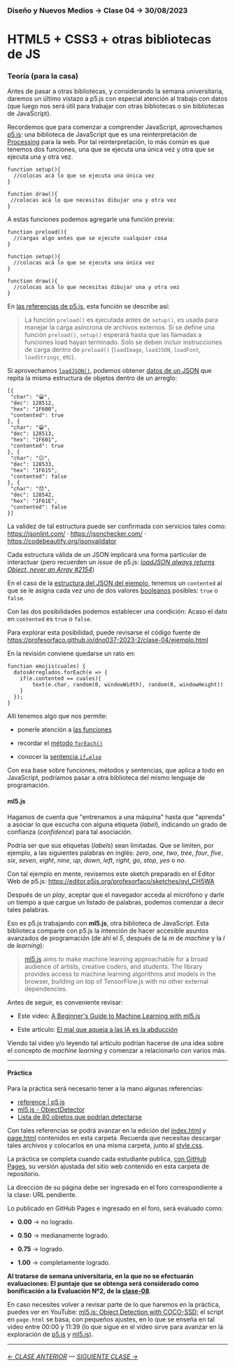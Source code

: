 ### Diseño y Nuevos Medios → Clase 04 → 30/08/2023

# HTML5 + CSS3 + otras bibliotecas de JS

### Teoría (para la casa)

Antes de pasar a otras bibliotecas, y considerando la semana universitaria, daremos un último vistazo a p5.js con especial atención al trabajo con datos (que luego nos será útil para trabajar con otras bibliotecas o sin bibliotecas de JavaScript).

Recordemos que para comenzar a comprender JavaScript, aprovechamos [p5.js](https://p5js.org/es/): una biblioteca de JavaScript que es una reinterpretación de [Processing](https://processing.org/) para la web. Por tal reinterpretación, lo más común es que tenemos dos funciones, una que se ejecuta una única vez y otra que se ejecuta una y otra vez. 

```
function setup(){
  //colocas acá lo que se ejecuta una única vez
}

function draw(){
 //colocas acá lo que necesitas dibujar una y otra vez
}
```

A estas funciones podemos agregarle una función previa:

```
function preload(){
  //cargas algo antes que se ejecute cualquier cosa
}

function setup(){
  //colocas acá lo que se ejecuta una única vez
}

function draw(){
  //colocas acá lo que necesitas dibujar una y otra vez
}
```

En [las referencias de p5.js](https://p5js.org/es/reference/#/p5/preload), esta función se describe así:

> La función `preload()` es ejecutada antes de `setup()`, es usada para manejar la carga asíncrona de archivos externos. Si se define una función `preload()`, `setup()` esperará hasta que las llamadas a funciones load hayan terminado. Solo se deben incluir instrucciones de carga dentro de `preload()` (`loadImage`, `loadJSON`, `loadFont`, `loadStrings`, etc).

Si aprovechamos [`loadJSON()`](https://p5js.org/es/reference/#/p5/loadJSON), podemos obtener [datos de un JSON](https://raw.githubusercontent.com/profesorfaco/dno037-2023-2/main/clase-04/ejemplo.json) que repita la misma estructura de objetos dentro de un arreglo:

```
[{
 "char": "😀",
 "dec": 128512,
 "hex": "1F600",
 "contented": true
}, {
 "char": "😁",
 "dec": 128513,
 "hex": "1F601",
 "contented": true
}, {
 "char": "😕",
 "dec": 128533,
 "hex": "1F615",
 "contented": false
}, {
 "char": "😞",
 "dec": 128542,
 "hex": "1F61E",
 "contented": false
}]
```

La validez de tal estructura puede ser confirmada con servicios tales como: https://jsonlint.com/ · https://jsonchecker.com/ · https://codebeautify.org/jsonvalidator

Cada estructura válida de un JSON implicará una forma particular de interactuar (pero recuerden un *issue* de p5.js: [*loadJSON always returns Object, never an Array #2154*](https://github.com/processing/p5.js/issues/2154#issuecomment-578892245))

En el caso de la [estructura del JSON del ejemplo](https://raw.githubusercontent.com/profesorfaco/dno037-2023-2/main/clase-04/ejemplo.json), tenemos un `contented` al que se le asigna cada vez uno de dos valores [booleanos](https://es.wikipedia.org/wiki/Funci%C3%B3n_booleana) posibles: `true` o `false`.

Con las dos posibilidades podemos establecer una condición: Acaso el dato en `contented` es `true` o `false`. 

Para explorar esta posibilidad, puede revisarse el código fuente de https://profesorfaco.github.io/dno037-2023-2/clase-04/ejemplo.html

En la revisión conviene quedarse un rato en:

```
function emojis(cuales) {
  datosArreglados.forEach(e => {
    if(e.contented == cuales){
        text(e.char, random(0, windowWidth), random(0, windowHeight))
    }
  });
}
```

Allí tenemos algo que nos permite:

- ponerle atención a [las funciones](https://www.instagram.com/p/CrGGoktPfjl/?img_index=1)

- recordar el [método `forEach()`](https://developer.mozilla.org/es/docs/Web/JavaScript/Reference/Global_Objects/Array/forEach)

- conocer la [sentencia `if…else`](https://developer.mozilla.org/es/docs/Web/JavaScript/Reference/Statements/if...else)

Con esa base sobre funciones, métodos y sentencias, que aplica a todo en JavaScript, podríamos pasar a otra biblioteca del mismo lenguaje de programación.

#### ml5.js

Hagamos de cuenta que "entrenamos a una máquina" hasta que "aprenda" a asociar lo que escucha con alguna etiqueta (*label*), indicando un grado de confianza (*confidence*) para tal asociación. 

Podría ser que sus etiquetas (*labels*) sean limitadas. Que se limiten, por ejemplo, a las siguientes palabras en inglés: *zero*, *one*, *two*, *tree*, *four*, *five*, *six*, *seven*, *eight*, *nine*, *up*, *down*, *left*, *right*, *go*, *stop*, *yes* o *no*.

Con tal ejemplo en mente, revisemos este sketch preparado en el Editor Web de p5.js: https://editor.p5js.org/profesorfaco/sketches/qyl_CH5WA

Después de un *play*, aceptar que el navegador acceda al micrófono y darle un tiempo a que cargue un listado de palabras, podemos comenzar a decir tales palabras.

Eso es p5.js trabajando con **ml5.js**, otra biblioteca de JavaScript. Esta biblioteca comparte con p5.js la intención de hacer accesible asuntos avanzados de programación (de ahí el *5*, después de la *m* de *machine* y la *l* de *learning*):

> [ml5.js](https://ml5js.org/) aims to make machine learning approachable for a broad audience of artists, creative coders, and students. The library provides access to machine learning algorithms and models in the browser, building on top of TensorFlow.js with no other external dependencies.

Antes de seguir, es conveniente revisar: 

- Este video: [A Beginner's Guide to Machine Learning with ml5.js](https://www.youtube.com/watch?v=jmznx0Q1fP0)

- Este artículo: [El mal que aqueja a las IA es la abducción](https://hipermediaciones.com/2023/08/21/el-mal-que-aqueja-a-las-ia-es-la-abduccion/)

Viendo tal video y/o leyendo tal artículo podrían hacerse de una idea sobre el concepto de *machine learning* y comenzar a relacionarlo con varios más.

- - - - - - - - - - - - -

#### Práctica

Para la práctica será necesario tener a la mano algunas referencias:

- [reference | p5.js](https://p5js.org/es/reference/) 
- [ml5.js - ObjectDetector](https://learn.ml5js.org/#/reference/object-detector)
- [Lista de 80 objetos que podrían detectarse](https://github.com/ml5js/ml5-library/blob/main/src/utils/COCO_CLASSES.js)

Con tales referencias se podrá avanzar en la edición del [index.html](https://profesorfaco.github.io/dno037-2023-2/clase-04/) y [page.html](https://profesorfaco.github.io/dno037-2023-2/clase-04/page.html?esta=pic-01.jpg) contenidos en esta carpeta. Recuerda que necesitas descargar tales archivos y colocarlos en una misma carpeta, junto al [style.css](https://github.com/profesorfaco/dno037-2023-2/blob/main/clase-04/style.css).

La práctica se completa cuando cada estudiante publica, [con GitHub Pages](https://docs.github.com/es/pages/getting-started-with-github-pages/configuring-a-publishing-source-for-your-github-pages-site#publishing-from-a-branch), su versión ajustada del sitio web contenido en esta carpeta de repositorio.

La dirección de su página debe ser ingresada en el foro correspondiente a la clase: URL pendiente.

Lo publicado en GitHub Pages e ingresado en el foro, será evaluado como:

- **0.00** → no logrado.

- **0.50** → medianamente logrado.

- **0.75** → logrado.

- **1.00** → completamente logrado.

**Al tratarse de semana universitaria, en la que no se efectuarán evaluaciones: El puntaje que se obtenga será considerado como bonificación a la Evaluación Nº2, de la [clase-08](https://github.com/profesorfaco/dno037-2023-2/tree/main/clase-08)**.

En caso necesites volver a revisar parte de lo que haremos en la práctica, puedes ver en YouTube: [ml5.js: Object Detection with COCO-SSD](https://youtu.be/QEzRxnuaZCk?si=9VfMo2d2XWObEBeP); el script en `page.html` se basa, con pequeños ajustes, en lo que se enseña en tal video entre 00:00 y 11:39 (lo que sigue en el video sirve para avanzar en la exploración de [p5.js](https://p5js.org/es/) y [ml5.js](https://ml5js.org/)).

- - - - - - - 

###### [← CLASE ANTERIOR](https://github.com/profesorfaco/dno037-2023-2/tree/main/clase-03) — [SIGUIENTE CLASE →](https://github.com/profesorfaco/dno037-2023-2/tree/main/clase-05)
